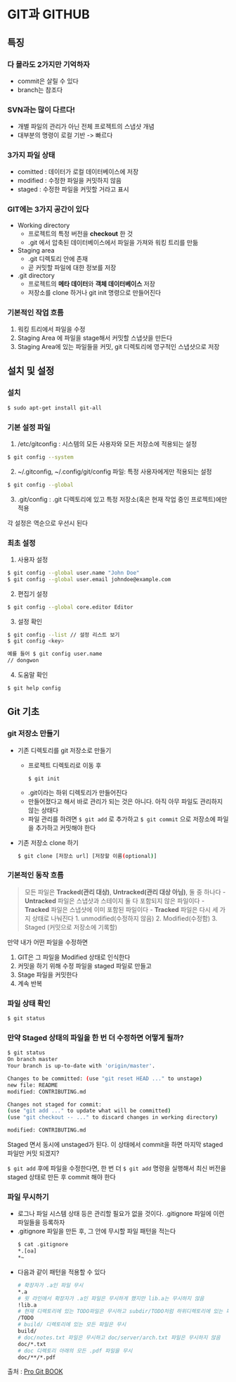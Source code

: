 # GIT과 GITHUB

## 특징

### 다 몰라도 2가지만 기억하자
- commit은 살릴 수 있다
- branch는 참조다

### SVN과는 많이 다르다!
- 개별 파일의 관리가 아닌 전체 프로젝트의 스냅샷 개념
- 대부분의 명령이 로컬 기반 -> 빠르다

### 3가지 파일 상태
- comitted : 데이터가 로컬 데이터베이스에 저장
- modified : 수정한 파일을 커밋하지 않음
- staged : 수정한 파일을 커밋할 거라고 표시

### GIT에는 3가지 공간이 있다
- Working directory
	- 프로젝트의 특정 버전을 **checkout** 한 것
	- 	.git 에서 압축된 데이터베이스에서 파일을 가져와 워킹 트리를 만듦
- Staging area
	- .git 디렉토리 안에 존재
	- 곧 커밋할 파일에 대한 정보를 저장
- .git directory
	- 프로젝트의 **메타 데이터**와 **객체 데이터베이스** 저장
	- 저장소를 clone 하거나 git init 명령으로 만들어진다

### 기본적인 작업 흐름
1. 워킹 트리에서 파일을 수정
2. Staging Area 에 파일을 stage해서 커밋할 스냅샷을 만든다
3. Staging Area에 있는 파일들을 커밋, git 디렉토리에 영구적인 스냅샷으로 저장

## 설치 및 설정
### 설치
```bash
$ sudo apt-get install git-all
```
### 기본 설정 파일

1. /etc/gitconfig : 시스템의 모든 사용자와 모든 저장소에 적용되는 설정
```bash
$ git config --system
```
2. ~/.gitconfig, ~/.config/git/config 파일: 특정 사용자에게만 적용되는 설정
```bash
$ git config --global
```
3. .git/config : .git 디렉토리에 있고 특정 저장소(혹은 현재 작업 중인 프로젝트)에만 적용  

각 설정은 역순으로 우선시 된다

### 최초 설정
1. 사용자 설정
```bash
$ git config --global user.name "John Doe"
$ git config --global user.email johndoe@example.com
```
2. 편집기 설정
```bash
$ git config --global core.editor Editor
```
3. 설정 확인
```bash
$ git config --list // 설정 리스트 보기
$ git config <key>

예를 들어 $ git config user.name 
// dongwon
```

4. 도움말 확인
```bash
$ git help config
```
## Git 기초
### git 저장소 만들기
- 기존 디렉토리를 git 저장소로 만들기
	- 프로젝트 디렉토리로 이동 후
		```
		$ git init
		```
	- .git이라는 하위 디렉토리가 만들어진다
	- 만들어졌다고 해서 바로 관리가 되는 것은 아니다. 아직 아무 파일도 관리하지 않는 상태다
	- 파일 관리를 하려면 ```$ git add``` 로 추가하고 ```$ git commit``` 으로 저장소에 파일을 추가하고 커밋해야 한다

- 기존 저장소 clone 하기
	```bash
	$ git clone [저장소 url] [저장할 이름(optional)]
### 기본적인 동작 흐름
>모든 파일은 **Tracked(관리 대상)**, **Untracked(관리 대상 아님)**, 둘 중 하나다
	- **Untracked** 파일은 스냅샷과 스테이지 둘 다 포함되지 않은 파일이다
	- **Tracked** 파일은 스냅샷에 이미 포함된 파일이다
	- **Tracked** 파일은 다시 세 가지 상태로 나눠진다
			1. unmodified(수정하지 않음)
			2. Modified(수정함)
			3. Staged (커밋으로 저장소에 기록할)

만약 내가 어떤 파일을 수정하면
1. GIT은 그 파일을 Modified 상태로 인식한다
2. 커밋을 하기 위해 수정 파일을 staged 파일로 만들고
3. Stage 파일을 커밋한다
4. 계속 반복



### 파일 상태 확인
```bash
$ git status
```
### 만약 Staged 상태의 파일을 한 번 더 수정하면 어떻게 될까?
```bash
$ git status
On branch master
Your branch is up-to-date with 'origin/master'.

Changes to be committed: (use "git reset HEAD ..." to unstage)
new file: README
modified: CONTRIBUTING.md 

Changes not staged for commit:
(use "git add ..." to update what will be committed)
(use "git checkout -- ..." to discard changes in working directory) 

modified: CONTRIBUTING.md
```

Staged 면서 동시에 unstaged가 된다.
이 상태에서 commit을 하면 마지막 staged 파일만 커밋 되겠지?

```$ git add``` 후에 파일을 수정한다면,
한 번 더 ``` $ git add ``` 명령을 실행해서 최신 버전을 staged 상태로 만든 후 commit 해야 한다

### 파일 무시하기
- 로그나 파일 시스템 상태 등은 관리할 필요가 없을 것이다. .gitignore 파일에 이런 파일들을 등록하자
- .gitignore 파일을 만든 후, 그 안에 무시할 파일 패턴을 적는다
	~~~bash
	$ cat .gitignore
	*.[oa]
	*~
	~~~ 
- 다음과 같이 패턴을 적용할 수 있다
	```bash
	# 확장자가 .a인 파일 무시
	*.a 
	# 윗 라인에서 확장자가 .a인 파일은 무시하게 했지만 lib.a는 무시하지 않음
	!lib.a 
	# 현재 디렉토리에 있는 TODO파일은 무시하고 subdir/TODO처럼 하위디렉토리에 있는 파일은 무시하지 않음
	/TODO 
	# build/ 디렉토리에 있는 모든 파일은 무시 
	build/ 
	# doc/notes.txt 파일은 무시하고 doc/server/arch.txt 파일은 무시하지 않음 
	doc/*.txt 
	# doc 디렉토리 아래의 모든 .pdf 파일을 무시 
	doc/**/*.pdf
	```


출처 : [Pro Git BOOK](https://git-scm.com/book/ko/v2)
